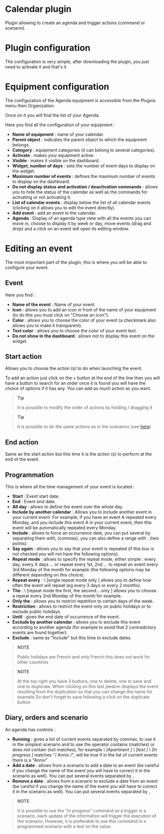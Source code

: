 # Calendar plugin

Plugin allowing to create an agenda and trigger actions (command or scenario).

# Plugin configuration

The configuration is very simple, after downloading the plugin, you just need to activate it and that's it.

# Equipment configuration

The configuration of the Agenda equipment is accessible from the Plugins menu then Organization.

Once on it you will find the list of your Agenda.

Here you find all the configuration of your equipment :

-   **Name of equipment** : name of your calendar.
-   **Parent object** : indicates the parent object to which the equipment belongs.
-   **Category** : equipment categories (it can belong to several categories).
-   **Activate** : makes your equipment active.
-   **Visible** : makes it visible on the dashboard.
-   **Widget, number of days** : sets the number of event days to display on the widget.
-   **Maximum number of events** : defines the maximum number of events to display on the dashboard.
-   **Do not display status and activation / deactivation commands** : allows you to hide the status of the calendar as well as the commands for activating or not activating it.
-   **List of calendar events** : display below the list of all calendar events (clicking on it allows you to edit the event directly).
-   **Add event** : add an event to the calendar.
-   **Agenda** : Display of an agenda type view with all the events you can move in, choose to display it by week or day, move events (drag and drop) and a click on an event will open its editing window.

# Editing an event

The most important part of the plugin, this is where you will be able to configure your event.

## Event

Here you find :

-   **Name of the event** : Name of your event.
-   **Icon** : allows you to add an icon in front of the name of your equipment (to do this you must click on "Choose an icon").
-   **Color** : allows you to choose the color of your event (a checkmark also allows you to make it transparent).
-   **Text color** : allows you to choose the color of your event text.
-   **Do not show in the dashboard** : allows not to display this event on the widget.

## Start action

Allows you to choose the action (s) to do when launching the event.

To add an action just click on the + button at the end of the line then you will have a button to search for an order once it is found you will have the choice of options if it has any. You can add as much action as you want.

> **Tip**
>
> It is possible to modify the order of actions by holding / dragging it


> **Tip**
>
>It is possible to do the same actions as in the scenarios (see [here](https://jeedom.github.io/core/en_US/scenario))

## End action

Same as the start action but this time it is the action (s) to perform at the end of the event.

## Programmation

This is where all the time management of your event is located :

-   **Start** : Event start date.
-   **End** : Event end date.
-   **All day** : allows to define the event over the whole day.
-   **Include by another calendar** : Allows you to include another event in your current event. For example, if you have an event A repeated every Monday, and you include this event A in your current event, then this event will be automatically repeated every Monday.
-   **Include** : allows to force an occurrence date, you can put several by separating them with, (commas), you can also define a range with : (two points).
-   **Say again** : allows you to say that your event is repeated (if this box is not checked you will not have the following options).
-   **Repeat mode** : allows to specify the repeat mode, either simple : every day, every X days ... or repeat every 1st, 2nd ... to repeat an event every 3rd Monday of the month for example (the following options may be different depending on this choice).
-   **Repeat every** : \ [single repeat mode only \] allows you to define how often the event will repeat (eg every 3 days or every 2 months).
-   **The** : \ [repeat mode the first, the second… only \] allows you to choose a repeat every 2nd Monday of the month for example.
-   **Only the** : allows you to restrict repetition to certain days of the week.
-   **Restriction** : allows to restrict the event only on public holidays or to exclude public holidays.
-   **Until** : gives the end date of occurrence of the event.
-   **Exclude by another calendar** : allows you to exclude this event according to another agenda (for example to avoid that 2 contradictory events are found together).
-   **Exclude** : same as "Include" but this time to exclude dates.

> **NOTE**
>
> Public holidays are French and only French this does not work for other countries

> **NOTE**
>
> At the top right you have 3 buttons, one to delete, one to save and one to duplicate. When clicking on this last jeedom displays the event resulting from the duplication so that you can change the name for example.So don't forget to save following a click on the duplicate button

## Diary, orders and scenario

An agenda has controls :

-   **Running** : gives a list of current events separated by commas, to use it in the simplest scenario and to use the operator contains (matches) or does not contain (not matches), for example *\ [Apartment \] \ [test \] \ [In progress \]* matches "/ Anniv /", will be true if in the list of current events there is a "Anniv"
- **Add a date** : allows from a scenario to add a date to an event (be careful if you change the name of the event you will have to correct it in the scenario as well). You can put several events separated by ,
- **Remove a date** : allows from a scenario to exclude a date from an event (be careful if you change the name of the event you will have to correct it in the scenario as well). You can put several events separated by ,

> **NOTE**
>
> It is possible to use the "In progress" command as a trigger in a scenario, each update of the information will trigger the execution of the scenario. However, it is preferable to use this command in a programmed scenario with a test on the value.
